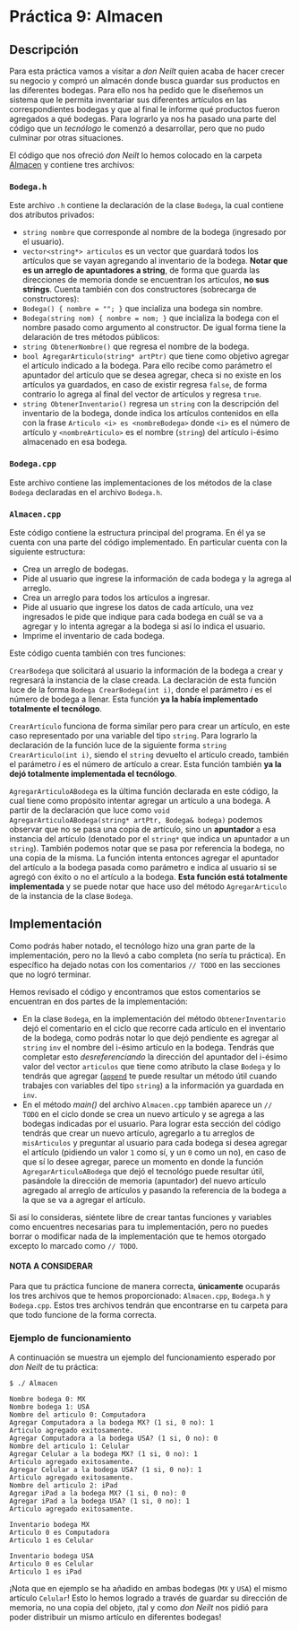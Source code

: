 # Práctica 9: Almacen

## Descripción

Para esta práctica vamos a visitar a _don Neilt_ quien acaba de hacer crecer su negocio y compró un almacén donde busca guardar sus productos en las diferentes bodegas. Para ello nos ha pedido que le diseñemos un sistema que le permita inventariar sus diferentes artículos en las correspondientes bodegas y que al final le informe qué productos fueron agregados a qué bodegas. Para lograrlo ya nos ha pasado una parte del código que un _tecnólogo_ le comenzó a desarrollar, pero que no pudo culminar por otras situaciones.


El código que nos ofreció _don Neilt_ lo hemos colocado en la carpeta [Almacen](Almacen) y contiene tres archivos:

### `Bodega.h`
Este archivo `.h` contiene la declaración de la clase `Bodega`, la cual contiene dos atributos privados:
* `string nombre` que corresponde al nombre de la bodega (ingresado por el usuario).
* `vector<string*> articulos` es un vector que guardará todos los artículos que se vayan agregando al inventario de la bodega. **Notar que es un arreglo de apuntadores a string**, de forma que guarda las direcciones de memoria donde se encuentran los artículos, **no sus strings**.
 Cuenta también con dos constructores (sobrecarga de constructores):
* `Bodega() { nombre = ""; }` que incializa una bodega sin nombre.
* `Bodega(string nom) { nombre = nom; }` que incializa la bodega con el nombre pasado como argumento al constructor.
De igual forma tiene la delaración de tres métodos públicos:
* `string ObtenerNombre()` que regresa el nombre de la bodega.
* `bool AgregarArticulo(string* artPtr)` que tiene como objetivo agregar el artículo indicado a la bodega. Para ello recibe como parámetro el apuntador del artículo que se desea agregar, checa si no existe en los artículos ya guardados, en caso de existir regresa `false`, de forma contrario lo agrega al final del vector de artículos y regresa `true`.
* `string ObtenerInventario()` regresa un `string` con la descripción del inventario de la bodega, donde indica los artículos contenidos en ella con la frase `Articulo <i> es <nombreBodega>` donde `<i>` es el número de artículo y `<nombreArticulo>` es el nombre (`string`) del artículo i-ésimo almacenado en esa bodega.

### `Bodega.cpp`
Este archivo contiene las implementaciones de los métodos de la clase `Bodega` declaradas en el archivo `Bodega.h`.

### `Almacen.cpp`
Este código contiene la estructura principal del programa. En él ya se cuenta con una parte del código implementado. En particular cuenta con la siguiente estructura:
* Crea un arreglo de bodegas.
* Pide al usuario que ingrese la información de cada bodega y la agrega al arreglo.
* Crea un arreglo para todos los artículos a ingresar.
* Pide al usuario que ingrese los datos de cada artículo, una vez ingresados le pide que indique para cada bodega en cuál se va a agregar y lo intenta agregar a la bodega si así lo indica el usuario.
* Imprime el inventario de cada bodega.

Este código cuenta también con tres funciones:

`CrearBodega` que solicitará al usuario la información de la bodega a crear y regresará la instancia de la clase creada. La declaración de esta función luce de la forma `Bodega CrearBodega(int i)`, donde el parámetro _i_ es el número de bodega a llenar. Esta función **ya la había implementado totalmente el tecnólogo**.

`CrearArtículo` funciona de forma similar pero para crear un artículo, en este caso representado por una variable del tipo `string`. Para lograrlo la declaración de la función luce de la siguiente forma `string CrearArticulo(int i)`, siendo el `string` devuelto el artículo creado, también el parámetro _i_ es el número de artículo a crear. Esta función también **ya la dejó totalmente implementada el tecnólogo**.

`AgregarArticuloABodega` es la última función declarada en este código, la cual tiene como propósito intentar agregar un artículo a una bodega. A partir de la declaración que luce como `void AgregarArticuloABodega(string* artPtr, Bodega& bodega)` podemos observar que no se pasa una copia de artículo, sino un **apuntador** a esa instancia del artículo (denotado por el `string*` que indica un apuntador a un `string`). También podemos notar que se pasa por referencia la bodega, no una copia de la misma. La función intenta entonces agregar el apuntador del artículo a la bodega pasada como parámetro e indica al usuario si se agregó con éxito o no el artículo a la bodega. **Esta función está totalmente implementada** y se puede notar que hace uso del método `AgregarArticulo` de la instancia de la clase `Bodega`.

## Implementación
Como podrás haber notado, el tecnólogo hizo una gran parte de la implementación, pero no la llevó a cabo completa (no sería tu práctica). En específico ha dejado notas con los comentarios `// TODO` en las secciones que no logró terminar.

Hemos revisado el código y encontramos que estos comentarios se encuentran en dos partes de la implementación:
* En la clase `Bodega`, en la implementación del método `ObtenerInventario` dejó el comentario en el ciclo que recorre cada artículo en el inventario de la bodega, como podrás notar lo que dejó pendiente es agregar al `string` `inv` el nombre del i-ésimo artículo en la bodega. Tendrás que completar esto _desreferenciando_ la dirección del apuntador del i-ésimo valor del vector `articulos` que tiene como atributo la clase `Bodega` y lo tendrás que agregar ([`append`](http://www.cplusplus.com/reference/string/string/append/) te puede resultar un método útil cuando trabajes con variables del tipo `string`) a la información ya guardada en `inv`.
* En el método _main()_ del archivo `Almacen.cpp` también aparece un `// TODO` en el ciclo donde se crea un nuevo artículo y se agrega a las bodegas indicadas por el usuario. Para lograr esta sección del código tendrás que crear un nuevo artículo, agregarlo a tu arreglos de `misArticulos` y preguntar al usuario para cada bodega si desea agregar el artículo (pidiendo un valor `1` como sí, y un `0` como un no), en caso de que sí lo desee agregar, parece un momento en donde la función `AgregarArticuloABodega` que dejó el tecnológo puede resultar útil, pasándole la dirección de memoria (apuntador) del nuevo artículo agregado al arreglo de artículos y pasando la referencia de la bodega a la que se va a agregar el artículo.

Si así lo consideras, siéntete libre de crear tantas funciones y variables como encuentres necesarias para tu implementación, pero no puedes borrar o modificar nada de la implementación que te hemos otorgado excepto lo marcado como `// TODO`.

#### NOTA A CONSIDERAR
Para que tu práctica funcione de manera correcta, **únicamente** ocuparás los tres archivos que te hemos proporcionado: `Almacen.cpp`, `Bodega.h` y `Bodega.cpp`. Estos tres archivos tendrán que encontrarse en tu carpeta para que todo funcione de la forma correcta.

### Ejemplo de funcionamiento
A continuación se muestra un ejemplo del funcionamiento esperado por _don Neilt_ de tu práctica:

```
$ ./ Almacen

Nombre bodega 0: MX
Nombre bodega 1: USA
Nombre del articulo 0: Computadora
Agregar Computadora a la bodega MX? (1 si, 0 no): 1
Articulo agregado exitosamente.
Agregar Computadora a la bodega USA? (1 si, 0 no): 0
Nombre del articulo 1: Celular
Agregar Celular a la bodega MX? (1 si, 0 no): 1
Articulo agregado exitosamente.
Agregar Celular a la bodega USA? (1 si, 0 no): 1
Articulo agregado exitosamente.
Nombre del articulo 2: iPad
Agregar iPad a la bodega MX? (1 si, 0 no): 0
Agregar iPad a la bodega USA? (1 si, 0 no): 1
Articulo agregado exitosamente.

Inventario bodega MX
Articulo 0 es Computadora
Articulo 1 es Celular

Inventario bodega USA
Articulo 0 es Celular
Articulo 1 es iPad

```

¡Nota que en ejemplo se ha añadido en ambas bodegas (`MX` y `USA`) el mismo artículo `Celular`! Esto lo hemos logrado a través de guardar su dirección de memoria, no una copia del objeto, ¡tal y como _don Neilt_ nos pidió para poder distribuir un mismo artículo en diferentes bodegas!
